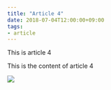 ```yaml
---
title: "Article 4"
date: 2018-07-04T12:00:00+09:00
tags:
- article
---
```


This is article 4

<!--more-->

This is the content of article 4

![](/images/4/4.png)
